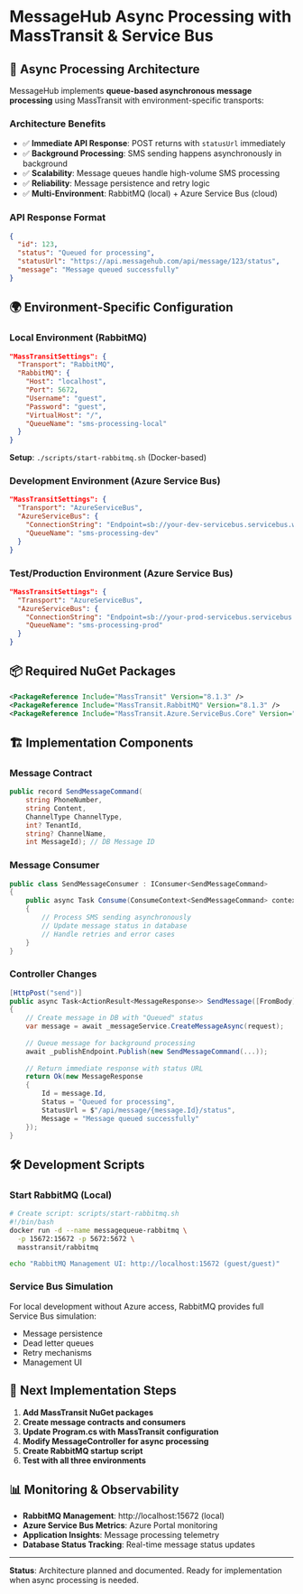 # MessageHub Async Processing with MassTransit & Service Bus

## 🚀 **Async Processing Architecture**

MessageHub implements **queue-based asynchronous message processing** using MassTransit with environment-specific transports:

### **Architecture Benefits**
- ✅ **Immediate API Response**: POST returns with `statusUrl` immediately
- ✅ **Background Processing**: SMS sending happens asynchronously in background
- ✅ **Scalability**: Message queues handle high-volume SMS processing
- ✅ **Reliability**: Message persistence and retry logic
- ✅ **Multi-Environment**: RabbitMQ (local) + Azure Service Bus (cloud)

### **API Response Format**
```json
{
  "id": 123,
  "status": "Queued for processing", 
  "statusUrl": "https://api.messagehub.com/api/message/123/status",
  "message": "Message queued successfully"
}
```

## 🌍 **Environment-Specific Configuration**

### **Local Environment** (RabbitMQ)
```json
"MassTransitSettings": {
  "Transport": "RabbitMQ",
  "RabbitMQ": {
    "Host": "localhost",
    "Port": 5672,
    "Username": "guest",
    "Password": "guest",
    "VirtualHost": "/",
    "QueueName": "sms-processing-local"
  }
}
```

**Setup**: `./scripts/start-rabbitmq.sh` (Docker-based)

### **Development Environment** (Azure Service Bus)
```json
"MassTransitSettings": {
  "Transport": "AzureServiceBus",
  "AzureServiceBus": {
    "ConnectionString": "Endpoint=sb://your-dev-servicebus.servicebus.windows.net/;SharedAccessKeyName=RootManageSharedAccessKey;SharedAccessKey=your-dev-key",
    "QueueName": "sms-processing-dev"
  }
}
```

### **Test/Production Environment** (Azure Service Bus)
```json
"MassTransitSettings": {
  "Transport": "AzureServiceBus",
  "AzureServiceBus": {
    "ConnectionString": "Endpoint=sb://your-prod-servicebus.servicebus.windows.net/;SharedAccessKeyName=RootManageSharedAccessKey;SharedAccessKey=your-prod-key",
    "QueueName": "sms-processing-prod"
  }
}
```

## 📦 **Required NuGet Packages**

```xml
<PackageReference Include="MassTransit" Version="8.1.3" />
<PackageReference Include="MassTransit.RabbitMQ" Version="8.1.3" />
<PackageReference Include="MassTransit.Azure.ServiceBus.Core" Version="8.1.3" />
```

## 🏗️ **Implementation Components**

### **Message Contract**
```csharp
public record SendMessageCommand(
    string PhoneNumber,
    string Content, 
    ChannelType ChannelType,
    int? TenantId,
    string? ChannelName,
    int MessageId); // DB Message ID
```

### **Message Consumer**
```csharp
public class SendMessageConsumer : IConsumer<SendMessageCommand>
{
    public async Task Consume(ConsumeContext<SendMessageCommand> context)
    {
        // Process SMS sending asynchronously
        // Update message status in database
        // Handle retries and error cases
    }
}
```

### **Controller Changes**
```csharp
[HttpPost("send")]
public async Task<ActionResult<MessageResponse>> SendMessage([FromBody] SendMessageRequest request)
{
    // Create message in DB with "Queued" status
    var message = await _messageService.CreateMessageAsync(request);
    
    // Queue message for background processing
    await _publishEndpoint.Publish(new SendMessageCommand(...));
    
    // Return immediate response with status URL
    return Ok(new MessageResponse
    {
        Id = message.Id,
        Status = "Queued for processing",
        StatusUrl = $"/api/message/{message.Id}/status",
        Message = "Message queued successfully"
    });
}
```

## 🛠️ **Development Scripts**

### **Start RabbitMQ (Local)**
```bash
# Create script: scripts/start-rabbitmq.sh
#!/bin/bash
docker run -d --name messagequeue-rabbitmq \
  -p 15672:15672 -p 5672:5672 \
  masstransit/rabbitmq

echo "RabbitMQ Management UI: http://localhost:15672 (guest/guest)"
```

### **Service Bus Simulation**
For local development without Azure access, RabbitMQ provides full Service Bus simulation:
- Message persistence
- Dead letter queues
- Retry mechanisms
- Management UI

## 🎯 **Next Implementation Steps**

1. **Add MassTransit NuGet packages**
2. **Create message contracts and consumers**
3. **Update Program.cs with MassTransit configuration**
4. **Modify MessageController for async processing**
5. **Create RabbitMQ startup script**
6. **Test with all three environments**

## 📊 **Monitoring & Observability**

- **RabbitMQ Management**: http://localhost:15672 (local)
- **Azure Service Bus Metrics**: Azure Portal monitoring
- **Application Insights**: Message processing telemetry
- **Database Status Tracking**: Real-time message status updates

---

**Status**: Architecture planned and documented. Ready for implementation when async processing is needed.